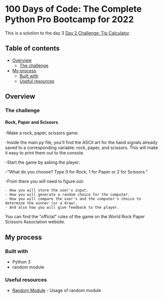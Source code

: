 # 100 Days of Code: The Complete Python Pro Bootcamp for 2022

This is a solution to the day 3 [Day 2 Challenge: Tip Calculator](https://www.udemy.com/course/100-days-of-code/).

## Table of contents

- [Overview](#overview)
  - [The challenge](#the-challenge)
- [My process](#my-process)
  - [Built with](#built-with)
  - [Useful resources](#useful-resources)

## Overview

### The challenge

#### Rock, Paper and Scissors

-Make a rock, paper, scissors game.

-Inside the main.py file, you'll find the ASCII art for the hand signals already saved to a corresponding variable: rock, paper, and scissors. This will make it easy to print them out to the console.

-Start the game by asking the player:

-"What do you choose? Type 0 for Rock, 1 for Paper or 2 for Scissors."

-From there you will need to figure out:

    - How you will store the user's input.
    - How you will generate a random choice for the computer.
    - How you will compare the user's and the computer's choice to determine the winner (or a draw).
    - And also how you will give feedback to the player.

You can find the "official" rules of the game on the World Rock Paper Scissors Association website.

## My process

### Built with

- Python 3
- random module

### Useful resources

- [Random Module](https://docs.python.org/3/library/random.html) - Usage of random module
